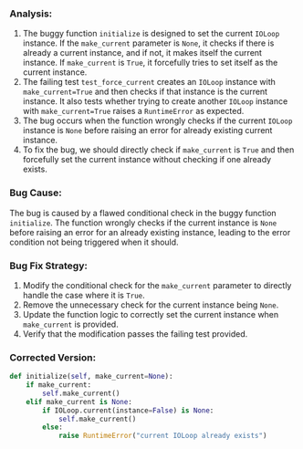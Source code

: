 ### Analysis:
1. The buggy function `initialize` is designed to set the current `IOLoop` instance. If the `make_current` parameter is `None`, it checks if there is already a current instance, and if not, it makes itself the current instance. If `make_current` is `True`, it forcefully tries to set itself as the current instance.
2. The failing test `test_force_current` creates an `IOLoop` instance with `make_current=True` and then checks if that instance is the current instance. It also tests whether trying to create another `IOLoop` instance with `make_current=True` raises a `RuntimeError` as expected.
3. The bug occurs when the function wrongly checks if the current `IOLoop` instance is `None` before raising an error for already existing current instance.
4. To fix the bug, we should directly check if `make_current` is `True` and then forcefully set the current instance without checking if one already exists.

### Bug Cause:
The bug is caused by a flawed conditional check in the buggy function `initialize`. The function wrongly checks if the current instance is `None` before raising an error for an already existing instance, leading to the error condition not being triggered when it should.

### Bug Fix Strategy:
1. Modify the conditional check for the `make_current` parameter to directly handle the case where it is `True`.
2. Remove the unnecessary check for the current instance being `None`.
3. Update the function logic to correctly set the current instance when `make_current` is provided.
4. Verify that the modification passes the failing test provided.

### Corrected Version:
```python
def initialize(self, make_current=None):
    if make_current:
        self.make_current()
    elif make_current is None:
        if IOLoop.current(instance=False) is None:
            self.make_current()
        else:
            raise RuntimeError("current IOLoop already exists")
```